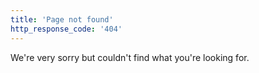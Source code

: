 ```yaml
---
title: 'Page not found'
http_response_code: '404'
---
```


We're very sorry but couldn't find what you're looking for.
